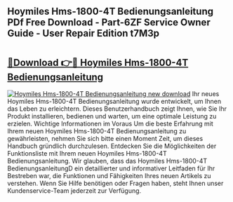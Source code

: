 ## Hoymiles Hms-1800-4T Bedienungsanleitung PDf Free Download - Part-6ZF Service Owner Guide - User Repair Edition t7M3p

# <h2><a href="http://df61vb.blite.top/?on=Hoymiles+Hms-1800-4T+Bedienungsanleitung">🔗Download 👉🔴 Hoymiles Hms-1800-4T Bedienungsanleitung</a></h2>

[![Hoymiles Hms-1800-4T Bedienungsanleitung new download](https://i.imgur.com/lujVjoI.png)](http://df61vb.blite.top/?on=Hoymiles+Hms-1800-4T+Bedienungsanleitung)
Ihr neues Hoymiles Hms-1800-4T Bedienungsanleitung wurde entwickelt, um Ihnen das Leben zu erleichtern. Dieses Benutzerhandbuch zeigt Ihnen, wie Sie Ihr Produkt installieren, bedienen und warten, um eine optimale Leistung zu erzielen. Wichtige Informationen im Voraus Um die beste Erfahrung mit Ihrem neuen Hoymiles Hms-1800-4T Bedienungsanleitung zu gewährleisten, nehmen Sie sich bitte einen Moment Zeit, um dieses Handbuch gründlich durchzulesen. Entdecken Sie die Möglichkeiten der Funktionsliste mit Ihrem neuen Hoymiles Hms-1800-4T Bedienungsanleitung. Wir glauben, dass das Hoymiles Hms-1800-4T BedienungsanleitungD ein detaillierter und informativer Leitfaden für Ihr Bestreben war, die Funktionen und Fähigkeiten Ihres neuen Artikels zu verstehen. Wenn Sie Hilfe benötigen oder Fragen haben, steht Ihnen unser Kundenservice-Team jederzeit zur Verfügung.

